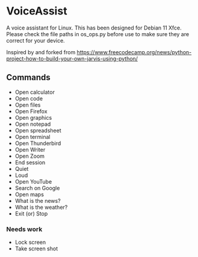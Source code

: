 # VoiceAssist

A voice assistant for Linux.  This has been designed for Debian 11 Xfce.  Please check the file paths in os_ops.py before use to make sure they are correct for your device.

Inspired by and forked from https://www.freecodecamp.org/news/python-project-how-to-build-your-own-jarvis-using-python/

## Commands

- Open calculator
- Open code
- Open files
- Open Firefox
- Open graphics
- Open notepad
- Open spreadsheet
- Open terminal
- Open Thunderbird
- Open Writer
- Open Zoom
- End session
- Quiet
- Loud
- Open YouTube
- Search on Google
- Open maps
- What is the news? 
- What is the weather?
- Exit (or) Stop

### Needs work
- Lock screen
- Take screen shot
